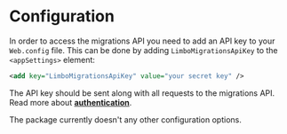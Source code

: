# Configuration

In order to access the migrations API you need to add an API key to your `Web.config` file. This can be done by adding `LimboMigrationsApiKey` to the `<appSettings>` element:

```xml
<add key="LimboMigrationsApiKey" value="your secret key" />
```

The API key should be sent along with all requests to the migrations API. Read more about [**authentication**](./authentication.md).

The package currently doesn't any other configuration options.